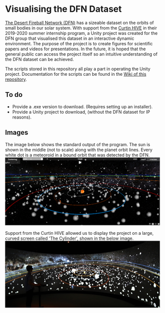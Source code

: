 # Visualising the DFN Dataset
[The Desert Fireball Network (DFN)](http://fireballsinthesky.com.au/) has a sizeable dataset on the orbits of small bodies in our solar system. With support from the [Curtin HIVE](https://humanities.curtin.edu.au/research/centres-institutes-groups/hive/) in their 2019-2020 summer internship program, a Unity project was created for the DFN group that visualised this dataset in an interactive dynamic environment. The purpose of the project is to create figures for scientific papers and videos for presentations. In the future, it is hoped that the general public can access the project itself so an intuitive understanding of the DFN dataset can be achieved.

The scripts stored in this repository all play a part in operating the Unity project. Documentation for the scripts can be found in the [Wiki of this repository](https://github.com/MitchOSully/Visualising-the-DFN-Dataset/wiki). 

## To do
* Provide a .exe version to download. (Requires setting up an installer).
* Provide a Unity project to download, (without the DFN dataset for IP reasons).

## Images
The image below shows the standard output of the program. The sun is shown in the middle (not to scale) along with the planet orbit lines. Every white dot is a meteoroid in a bound orbit that was detected by the DFN.
![](Images/Normal%20Gameplay.PNG)

Support from the Curtin HIVE allowed us to display the project on a large, curved screen called 'The Cylinder', shown in the below image.
![](Images/Project%20on%20the%20HIVE%20Cylinder.jpg)
